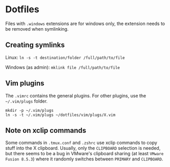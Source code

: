 # Dotfiles
Files with `.windows` extensions are for windows only, the extension needs to be removed when symlinking.

## Creating symlinks
Linux: `ln -s -t destination/folder /full/path/to/file`

Windows (as admin): `mklink file /full/path/to/file`

## Vim plugins
The `.vimrc` contains the general plugins. For other plugins, use the `~/.vim/plugs` folder.
```
mkdir -p ~/.vim/plugs
ln -s -t ~/.vim/plugs ~/dotfiles/vim/plugs/X.vim
```

## Note on xclip commands
Some commands in `.tmux.conf` and `.zshrc` use xclip commands to copy stuff into the X clipboard.
Usually, only the `CLIPBOARD` selection is needed, but there seems to be a bug in VMware's clipboard
sharing (at least `VMware Fusion 8.5.3`) where it randomly switches between `PRIMARY` and `CLIPBOARD`.
